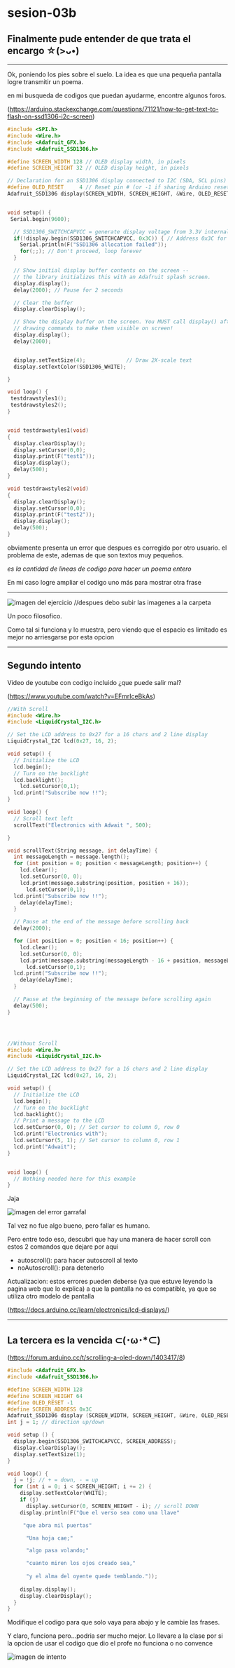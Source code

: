 # sesion-03b

## Finalmente pude entender de que trata el encargo 	☆(>ᴗ•)

---

Ok, poniendo los pies sobre el suelo. La idea es que una pequeña pantalla logre transmitir un poema.

en mi busqueda de codigos que puedan ayudarme, encontre algunos foros.

(https://arduino.stackexchange.com/questions/71121/how-to-get-text-to-flash-on-ssd1306-i2c-screen)

```cpp
#include <SPI.h>
#include <Wire.h>
#include <Adafruit_GFX.h>
#include <Adafruit_SSD1306.h>

#define SCREEN_WIDTH 128 // OLED display width, in pixels
#define SCREEN_HEIGHT 32 // OLED display height, in pixels

// Declaration for an SSD1306 display connected to I2C (SDA, SCL pins)
#define OLED_RESET     4 // Reset pin # (or -1 if sharing Arduino reset pin)
Adafruit_SSD1306 display(SCREEN_WIDTH, SCREEN_HEIGHT, &Wire, OLED_RESET);


void setup() {
 Serial.begin(9600);

  // SSD1306_SWITCHCAPVCC = generate display voltage from 3.3V internally
  if(!display.begin(SSD1306_SWITCHCAPVCC, 0x3C)) { // Address 0x3C for 128x32
    Serial.println(F("SSD1306 allocation failed"));
    for(;;); // Don't proceed, loop forever
  }

  // Show initial display buffer contents on the screen --
  // the library initializes this with an Adafruit splash screen.
  display.display();
  delay(2000); // Pause for 2 seconds

  // Clear the buffer
  display.clearDisplay();

  // Show the display buffer on the screen. You MUST call display() after
  // drawing commands to make them visible on screen!
  display.display();
  delay(2000);


  display.setTextSize(4);             // Draw 2X-scale text
  display.setTextColor(SSD1306_WHITE);

}

void loop() {
 testdrawstyles1();
 testdrawstyles2();
}


void testdrawstyles1(void) 
{
  display.clearDisplay();
  display.setCursor(0,0); 
  display.print(F("test1"));
  display.display();
  delay(500);
}

void testdrawstyles2(void) 
{
  display.clearDisplay();
  display.setCursor(0,0); 
  display.print(F("test2"));
  display.display();
  delay(500);
}
```
obviamente presenta un error que despues es corregido por otro usuario. el problema de este, ademas de que son textos muy pequeños. 

*es la cantidad de lineas de codigo para hacer un poema entero*

En mi caso logre ampliar el codigo uno más para mostrar otra frase

---

![imagen del ejercicio]()
//despues debo subir las imagenes a la carpeta

Un poco filosofico.

Como tal si funciona y lo muestra, pero viendo que el espacio es limitado es mejor no arriesgarse por esta opcion


---

## Segundo intento

Video de youtube con codigo incluido ¿que puede salir mal?

(https://www.youtube.com/watch?v=EFmrIceBkAs)

```cpp
//With Scroll
#include <Wire.h>
#include <LiquidCrystal_I2C.h>

// Set the LCD address to 0x27 for a 16 chars and 2 line display
LiquidCrystal_I2C lcd(0x27, 16, 2);

void setup() {
  // Initialize the LCD
  lcd.begin();
  // Turn on the backlight
  lcd.backlight();
    lcd.setCursor(0,1);
  lcd.print("Subscribe now !!");
}

void loop() {
  // Scroll text left
  scrollText("Electronics with Adwait ", 500);

}

void scrollText(String message, int delayTime) {
  int messageLength = message.length();
  for (int position = 0; position < messageLength; position++) {
    lcd.clear();
    lcd.setCursor(0, 0);
    lcd.print(message.substring(position, position + 16));
      lcd.setCursor(0,1);
  lcd.print("Subscribe now !!");
    delay(delayTime);
  }

  // Pause at the end of the message before scrolling back
  delay(2000);

  for (int position = 0; position < 16; position++) {
    lcd.clear();
    lcd.setCursor(0, 0);
    lcd.print(message.substring(messageLength - 16 + position, messageLength) + message.substring(0, position));
      lcd.setCursor(0,1);
  lcd.print("Subscribe now !!");
    delay(delayTime);
  }

  // Pause at the beginning of the message before scrolling again
  delay(500);
}




//Without Scroll
#include <Wire.h>
#include <LiquidCrystal_I2C.h>

// Set the LCD address to 0x27 for a 16 chars and 2 line display
LiquidCrystal_I2C lcd(0x27, 16, 2);

void setup() {
  // Initialize the LCD
  lcd.begin();
  // Turn on the backlight
  lcd.backlight();
  // Print a message to the LCD
  lcd.setCursor(0, 0); // Set cursor to column 0, row 0
  lcd.print("Electronics with");
  lcd.setCursor(5, 1); // Set cursor to column 0, row 1
  lcd.print("Adwait");
}


void loop() {
  // Nothing needed here for this example
}
```
Jaja

![imagen del error garrafal]()

Tal vez no fue algo bueno, pero fallar es humano.

Pero entre todo eso, descubri que hay una manera de hacer scroll con estos 2 comandos que dejare por aqui

- autoscroll(): para hacer autoscroll al texto
- noAutoscroll(): para detenerlo

Actualizacion: estos errores pueden deberse (ya que estuve leyendo la pagina web que lo explica) a que la pantalla no es compatible,
ya que se utiliza otro modelo de pantalla

(https://docs.arduino.cc/learn/electronics/lcd-displays/)

---

## La tercera es la vencida ⊂(･ω･*⊂)

(https://forum.arduino.cc/t/scrolling-a-oled-down/1403417/8)

```cpp
#include <Adafruit_GFX.h>
#include <Adafruit_SSD1306.h>

#define SCREEN_WIDTH 128
#define SCREEN_HEIGHT 64
#define OLED_RESET -1
#define SCREEN_ADDRESS 0x3C
Adafruit_SSD1306 display (SCREEN_WIDTH, SCREEN_HEIGHT, &Wire, OLED_RESET);
int j = 1; // direction up/down

void setup () {
  display.begin(SSD1306_SWITCHCAPVCC, SCREEN_ADDRESS);
  display.clearDisplay();
  display.setTextSize(1);
}

void loop() {
  j = !j; // + = down, - = up
  for (int i = 0; i < SCREEN_HEIGHT; i += 2) {
    display.setTextColor(WHITE);
    if (j)
      display.setCursor(0, SCREEN_HEIGHT - i); // scroll DOWN
    display.println(F("Que el verso sea como una llave"

     "que abra mil puertas"

      "Una hoja cae;" 

      "algo pasa volando;" 

      "cuanto miren los ojos creado sea,"
      
      "y el alma del oyente quede temblando."));
  
    display.display();
    display.clearDisplay();
  }
}
```

Modifique el codigo para que solo vaya para abajo y le cambie las frases.

Y claro, funciona pero...podria ser mucho mejor.
Lo llevare a la clase por si la opcion de usar el codigo que dio el profe no funciona o no convence


![imagen de intento]()


